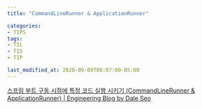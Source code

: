 ```yaml
---
title: "CommandLineRunner & ApplicationRunner"

categories:
- TIPS
tags:
- TIL
- TIS
- TIP

last_modified_at: 2020-09-09T08:07:00-05:00
---
```


[스프링 부트 구동 시점에 특정 코드 실행 시키기 (CommandLineRunner & ApplicationRunner) | Engineering Blog by Dale Seo](https://www.daleseo.com/spring-boot-runners/)
